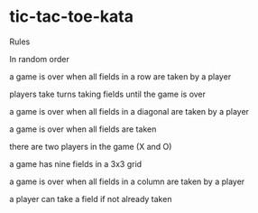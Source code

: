 # tic-tac-toe-kata

Rules

In random order

a game is over when all fields in a row are taken by a player

players take turns taking fields until the game is over

a game is over when all fields in a diagonal are taken by a player

a game is over when all fields are taken

there are two players in the game (X and O)

a game has nine fields in a 3x3 grid

a game is over when all fields in a column are taken by a player

a player can take a field if not already taken
